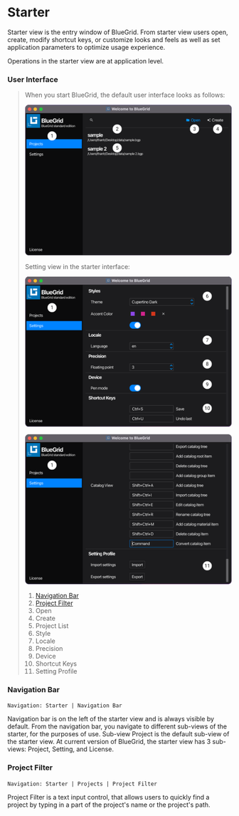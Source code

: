 # Starter

Starter view is the entry window of BlueGrid. From starter view users open, create, modify shortcut keys, or customize looks and feels as well as set application parameters to optimize usage experience. 

Operations in the starter view are at application level.

### User Interface
>  When you start BlueGrid, the default user interface looks as follows:
> 
>  ![Starter default interface](assets/image/starter/1.png)
> 
>  Setting view in the starter interface:
> 
>  ![Starter default interface](assets/image/starter/2.png)
> 
> ![Starter default interface](assets/image/starter/3.png)
> 
> 1. [Navigation Bar](#navigation-bar)
> 2. [Project Filter](#project-filter)
> 3. Open 
> 4. Create 
> 5. Project List
> 6. Style
> 7. Locale 
> 8. Precision 
> 9. Device 
> 10. Shortcut Keys
> 11. Setting Profile

### Navigation Bar
  ```Navigation: Starter | Navigation Bar```  

   Navigation bar is on the left of the starter view and is always visible by default. From the navigation bar, you navigate to different sub-views of the starter, for the purposes of use. Sub-view Project is the default sub-view of the starter view. 
   At current version of BlueGrid, the starter view has 3 sub-views: Project, Setting, and License.
### Project Filter
```Navigation: Starter | Projects | Project Filter```

   Project Filter is a text input control, that allows users to quickly find a project by typing in a part of the project's name or the project's path. 

